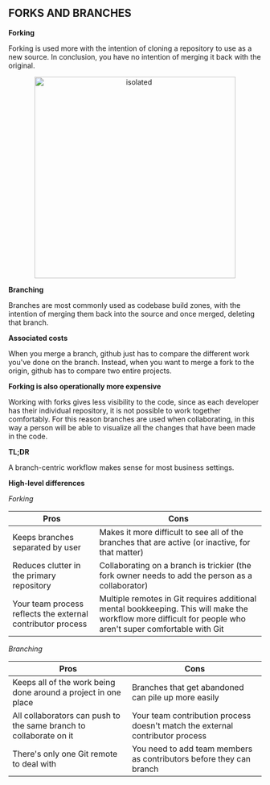 ## FORKS AND BRANCHES

**Forking**

Forking is used more with the intention of cloning a repository to use as a new source. In conclusion, you have no intention of merging it back with the original.

<p align="center">
<img src="https://i.stack.imgur.com/yPKXU.png" alt="isolated" width="400" />
</p>

**Branching**

Branches are most commonly used as codebase build zones, with the intention of merging them back into the source and once merged, deleting that branch.

**Associated costs**

When you merge a branch, github just has to compare the different work you've done on the branch.
Instead, when you want to merge a fork to the origin, github has to compare two entire projects.

**Forking is also operationally more expensive**

Working with forks gives less visibility to the code, since as each developer has their individual repository, it is not possible to work together comfortably.
For this reason branches are used when collaborating, in this way a person will be able to visualize all the changes that have been made in the code.

**TL;DR**

A branch-centric workflow makes sense for most business settings.

**High-level differences**

*Forking*

| Pros | Cons |
| ------------- | ------------- |
| Keeps branches separated by user  | Makes it more difficult to see all of the branches that are active (or inactive, for that matter)  |
| Reduces clutter in the primary repository  | Collaborating on a branch is trickier (the fork owner needs to add the person as a collaborator)  |
| Your team process reflects the external contributor process | Multiple remotes in Git requires additional mental bookkeeping. This will make the workflow more difficult for people who aren't super comfortable with Git |

*Branching*

| Pros | Cons |
| ------------- | ------------- |
| Keeps all of the work being done around a project in one place  | Branches that get abandoned can pile up more easily  |
| All collaborators can push to the same branch to collaborate on it  | Your team contribution process doesn't match the external contributor process  |
| There's only one Git remote to deal with  | You need to add team members as contributors before they can branch  |
